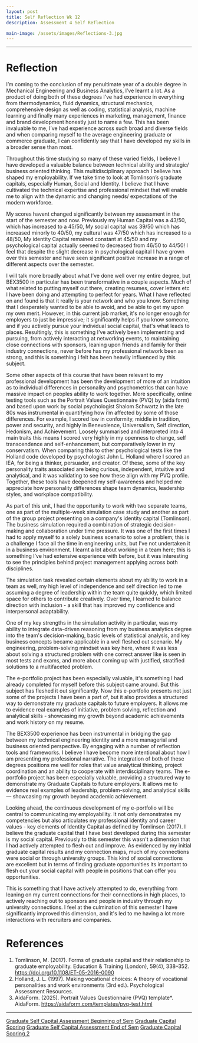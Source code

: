 ```yaml
---
layout: post
title: Self Reflection Wk 12
description: Assessment 4 Self Reflection

main-image: /assets/images/Reflections-3.jpg
---
```

---
# Reflection
I’m coming to the conclusion of my penultimate year of a double degree in Mechanical Engineering and Business Analytics, I’ve learnt a lot. As a product of doing both of these degrees I’ve had experience in everything from thermodynamics, fluid dynamics, structural mechanics, comprehensive design as well as coding, statistical analysis, machine learning and finally many experiences in marketing, management, finance and brand development honestly just to name a few. This has been invaluable to me, I’ve had experience across such broad and diverse fields and when comparing myself to the average engineering graduate or commerce graduate, I can confidently say that I have developed my skills in a broader sense than most.

Throughout this time studying so many of these varied fields, I believe I have developed a valuable balance between technical ability and strategic/ business oriented thinking. This multidisciplinary approach  I believe has shaped my employability. If we take time to look at Tomlinson’s graduate capitals, especially Human, Social and Identity. I believe that I have cultivated the technical expertise and  professional mindset that will enable me to align with the dynamic and changing needs/ expectations of the modern workforce.
   
My scores havent changed significantly between  my assessment in the start of the semester and now. Previously my Human Capital was a 43/50, which has increased to a 45/50,  My social capital was 39/50 which has increased minorly to 40/50, my cultural was 47/50 which has increased to a 48/50, My identity Capital remained constant at 45/50 and my psychological capital actually seemed to decreased from 46/50 to 44/50! I feel that despite the slight decrease in psychological capital I have grown over this semester and have seen significant positive increase in a range of different aspects over the semester.

I will talk more broadly about what I’ve done well over my entire degree, but BEX3500 in particular has been transformative in a couple aspects. Much of what related to putting myself out there, creating resumes, cover letters etc I have been doing and attempting to perfect for years. What I have reflected on and found is that it really is your network  and who you know. Something that I desperately wanted to be able to avoid, and be able to get my upon my own merit. However, in this current job market, it's no longer enough for employers to just be impressive; it significantly helps if you know someone, and if you actively pursue your individual social capital, that's what leads to places. Resultingly, this is something I’ve actively been implementing and pursuing, from actively interacting at networking events, to maintaining close connections with sponsors, leaning upon friends and family for their industry connections, never before has my professional network been as strong, and this is something i felt has been heavily influenced by this subject. 

Some other aspects of this course that have been relevant to my professional development has been the development of more of an intuition as to individual differences in personality and psychometrics that can have massive impact on peoples ability to work together. More specifically, online testing tools such as the Portrait Values Questionnaire (PVQ) by (aida form) and based upon work by social psychologist Shalom Schwartz in the late 80s was instrumental in quantifying how i’m affected by some of those differences. For example, I scored low in conformity, middle in tradition, power and security, and highly in Benevolence, Universalism, Self direction, Hedonism, and Achievement. Loosely summarised and interpreted into 4 main traits this means I scored very highly in my openness to change, self transcendence and self-enhancement, but comparatively lower in my conservatism. When comparing this to other psychological tests like the Holland code developed by psychologist John L. Holland where I scored an IEA, for being a thinker, persuader, and creator. Of these, some of the key personality traits associated are being curious, independent, intuitive and analytical,  and it was validating to see how these align with my PVQ profile. Together, these tools have deepened my self-awareness and helped me appreciate how personality differences shape team dynamics, leadership styles, and workplace compatibility.

As part of this unit, I had the opportunity to work with two separate teams, one as part of the multiple-week simulation case study and another as part of the group project presenting on a company's identity capital (Tomlinson). The business simulation required a combination of strategic decision-making and collaboration under time pressure. It was one of the first times I had to apply myself to a solely business scenario to solve a problem; this is a challenge I face all the time in engineering units, but I've not undertaken it in a business environment. I learnt a lot about working in a team here; this is something I’ve had extensive experience with before, but it was interesting to see the principles behind project management applying across both disciplines.

The simulation task revealed certain elements about my ability to work in a team as well, my high level of independence and self direction led to me assuming a degree of leadership within the team quite quickly,  which limited space for others to contribute creatively. Over time, I learned to balance direction with inclusion - a skill that has improved my confidence and interpersonal adaptability.

One of my key strengths in the simulation activity in particular, was my ability to integrate data-driven reasoning from my business analytics degree into the team's decision-making, basic levels of statistical analysis, and key business concepts became applicable in a well fleshed out scenario. My engineering, problem-solving mindset was key here, where it was less about solving a structured problem with one correct answer like is seen in most tests and exams, and more about coming up with justified, stratified solutions to a multifaceted problem.

The e-portfolio project has been especially valuable, it's something I had already completed for myself before this subject came around. But this subject has fleshed it out significantly. Now this e-portfolio presents not just some of the projects I have been a part of, but it also provides a structured way to demonstrate my graduate capitals to future employers. It allows me to evidence real examples of initiative, problem solving, reflection and analytical skills - showcasing my growth beyond academic achievements and work history on my resume.

The BEX3500 experience has been instrumental in bridging the gap between my technical engineering identity and a more managerial and business oriented perspective. By engaging with a number of reflection tools and frameworks. I believe I have become more intentional about how I am presenting my professional narrative. The integration of both of these degrees positions me well for roles that value analytical thinking, project coordination and an ability to cooperate with interdisciplinary teams. 
The e-portfolio project has been especially valuable, providing a structured way to demonstrate my Graduate Capitals to future employers. It allows me to evidence real examples of leadership, problem-solving, and analytical skills — showcasing my growth beyond academic achievement.

Looking ahead, the continuous development of my e-portfolio will be central to communicating my employability. It not only demonstrates my competencies but also articulates my professional identity and career values -  key elements of Identity Capital as defined by Tomlinson (2017).
I believe the graduate capital that I have best developed during this semester is my social capital. Previously to this semester this wasn't a dimension that I had actively attempted to flesh out and improve. As evidenced by my initial graduate capital results and my connection maps, much of my connections were social or through university groups. This kind of social connections are excellent but in terms of finding graduate opportunities its important to flesh out your social capital with people in positions that can offer you opportunities.

This is something that I have actively attempted to do, everything from leaning on my current connections for their connections in high places, to actively reaching out to sponsors and people in industry through my university connections. I feel at the culmination of this semester I have significantly improved this dimension, and it's led to me having a lot more interactions with recruiters and companies.

# References

1. Tomlinson, M. (2017). Forms of graduate capital and their relationship to graduate employability. Education & Training (London), 59(4), 338–352. https://doi.org/10.1108/ET-05-2016-0090
2. Holland, J. L. (1997). Making vocational choices: A theory of vocational personalities and work environments (3rd ed.). Psychological Assessment Resources.
3. AidaForm. (2025). Portrait Values Questionnaire (PVQ) template*. AidaForm. https://aidaform.com/templates/pvq-test.html



---
[Graduate Self Capital Assessment Beginning of Sem](/assets/persontesting/GraduateCapitalSelfassessment.pdf)
[Graduate Capital Scoring](/assets/persontesting/HumanCapital2.pdf)
[Graduate Self Capital Assessment End of Sem](/assets/persontesting/GraduateCapitalCareerSelfAssessment.pdf)
[Graduate Capital Scoring 2](/assets/persontesting/humancapital3.png)